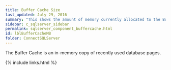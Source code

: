 ```yaml
---
title: Buffer Cache Size
last_updated: July 29, 2016
summary: "This shows the amount of memory currently allocated to the Buffer Cache."
sidebar: c_sqlserver_sidebar
permalink: sqlserver_component_buffercache.html
id: lblBufferCacheMB
folder: ConnectSQLServer
---
```



The Buffer Cache is an in-memory copy of recently used database pages.

{% include links.html %}
